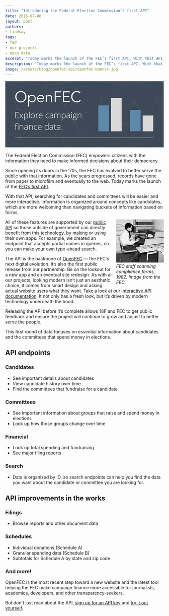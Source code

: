 ```yaml
---
title: "Introducing the Federal Election Commission’s first API"
date: 2015-07-08
layout: post
authors:
- lindsay
tags:
- fed
- our projects
- open data
excerpt: "Today marks the launch of the FEC’s first API. With that API, searching for candidates and committees will be easier and more interactive."
description: "Today marks the launch of the FEC’s first API. With that API, searching for candidates and committees will be easier and more interactive."
image: /assets/blog/openfec-api/openfec-banner.jpg
---
```

![The OpenFEC banner](/assets/blog/openfec-api/openfec-banner.jpg)

The Federal Election Commission (FEC) empowers citizens with the
information they need to make informed decisions about their democracy.

Since opening its doors in the ‘70s, the FEC has evolved to better serve
the public with that information. As the years progressed, records have
gone from paper to microfilm and eventually to the web. Today marks the
launch of the [FEC’s first API](https://api.open.fec.gov/developers).

With that API, searching for candidates and committees will be easier and more interactive. Information is organized around concepts like candidates, which are more welcoming than navigating buckets of information based on forms. 

<div style="width: 30%; float: right; margin-left: 10px;">
<a href="http://www.fec.gov/pages/40th_anniversary/40th_anniversary.shtml"><img alt="FEC staff scanning compliance forms, 1982" src="/assets/blog/openfec-api/old-fec.jpg"></a>
<em>FEC staff scanning compliance forms, 1982. Image from the FEC.</em>
</div>

All of these features are supported by our [public
API](http://api.open.fec.gov/developers) so those outside of government
can directly benefit from this technology, by making or using their own
apps. For example, we created an endpoint that accepts partial names in
queries, so you can make your own type-ahead
search.

The API is the backbone of
[OpenFEC](https://18f.gsa.gov/dashboard/project/openfec/) — the FEC's
next digital evolution. It’s also the first public release from our
partnership. Be on the lookout for a new app and an eventual site
redesign. As with all our projects, looking modern isn’t just an
aesthetic choice, it comes from smart design and asking actual website
users what they want. Take a look at our [interactive API
documentation](https://api.open.fec.gov/developers). It not only has a
fresh look, but it’s driven by modern technology underneath the hood.

Releasing the API before it’s complete allows 18F and FEC to get public
feedback and ensure the project will continue to grow and adjust to
better serve the people.

This first round of data focuses on essential information about
candidates and the committees that spend money in elections.

## API endpoints

### Candidates

- See important details about candidates
- View candidate history over time
- Find the committees that fundraise for a candidate

### Committees

- See important information about groups that raise and spend money in
elections
- Look up how those groups change over time

### Financial

- Look up total spending and fundraising
- See major filing reports

### Search

- Data is organized by ID, so search endpoints can help you find the
data you want about the candidate or committee you are looking for.

## API improvements in the works

### Filings

- Browse reports and other document data

### Schedules

- Individual donations (Schedule A)
- Granular spending data (Schedule B)
- Subtotals for Schedule A by state and zip code

### And more!

OpenFEC is the most recent step toward a new website and the latest tool
helping the FEC make campaign finance more accessible for journalists,
academics, developers, and other transparency-seekers.

But don't just read about the API, [sign up for an API key](https://api.data.gov/signup/) and [try it out yourself](http://api.open.fec.gov/developers).
